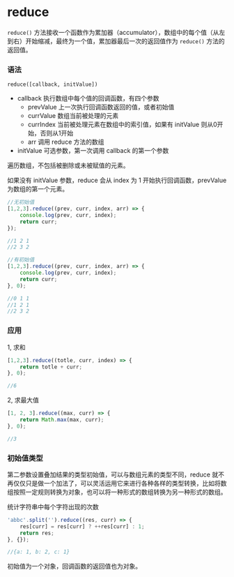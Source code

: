 # reduce

`reduce()` 方法接收一个函数作为累加器（accumulator），数组中的每个值（从左到右）开始缩减，最终为一个值，累加器最后一次的返回值作为 `reduce()` 方法的返回值。

### 语法

`reduce([callback, initValue])`

+ callback 执行数组中每个值的回调函数，有四个参数
    - prevValue 上一次执行回调函数返回的值，或者初始值
    - currValue 数组当前被处理的元素
    - currIndex 当前被处理元素在数组中的索引值，如果有 initValue 则从0开始，否则从1开始
    - arr 调用 reduce 方法的数组
+ initValue 可选参数，第一次调用 callback 的第一个参数

遍历数组，不包括被删除或未被赋值的元素。

如果没有 initValue 参数，reduce 会从 index 为 1 开始执行回调函数，prevValue 为数组的第一个元素。  

```js
//无初始值
[1,2,3].reduce((prev, curr, index, arr) => {
    console.log(prev, curr, index);
    return curr;
});

//1 2 1
//2 3 2

//有初始值
[1,2,3].reduce((prev, curr, index, arr) => {
    console.log(prev, curr, index);
    return curr;
}, 0);

//0 1 1
//1 2 1
//2 3 2

```

### 应用

1, 求和

```js
[1,2,3].reduce((totle, curr, index) => {
    return totle + curr;
}, 0);

//6
```

2, 求最大值

```js
[1, 2, 3].reduce((max, curr) => {
    return Math.max(max, curr);
}, 0);

//3

```

### 初始值类型

第二参数设置叠加结果的类型初始值，可以与数组元素的类型不同，reduce 就不再仅仅只是做一个加法了，可以灵活运用它来进行各种各样的类型转换，比如将数组按照一定规则转换为对象，也可以将一种形式的数组转换为另一种形式的数组。

统计字符串中每个字符出现的次数

```js
'abbc'.split('').reduce((res, curr) => {
    res[curr] = res[curr] ? ++res[curr] : 1;
    return res;
}, {});

//{a: 1, b: 2, c: 1}
```

初始值为一个对象，回调函数的返回值也为对象。




